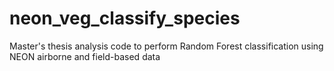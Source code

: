 # neon_veg_classify_species
Master's thesis analysis code to perform Random Forest classification using NEON airborne and field-based data
